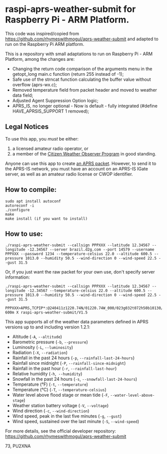 # raspi-aprs-weather-submit for Raspberry Pi - ARM Platform.

This code was inspired/copied from https://github.com/rhymeswithmogul/aprs-weather-submit and adapted to run on the Raspberry Pi ARM platform.

This is a repository with small adaptations to run on Raspberry Pi - ARM Platform, among the changes are:
* Changing the return code comparison of the arguments menu in the getopt_long main.c function (return 255 instead of -1);
* Safe use of the strncat function calculating the buffer value without overflow (aprs-wx.c);
* Removed temperature field from packet header and moved to weather data field;
* Adjusted Agent Suppression Option logic;
* APRS_IS, no longer optional - Now is default - fully integrated (#define HAVE_APRSIS_SUPPORT 1 removed);

## Legal Notices

To use this app, you *must* be either:
1.  a licensed amateur radio operator, or
2.  a member of the [Citizen Weather Observer Program](http://wxqa.com/) in good standing.

Anyone can use this app to create [an APRS packet](http://www.aprs.org/doc/APRS101.PDF).  However, to send it to the APRS-IS network, you must have an account on an APRS-IS IGate server, as well as an amateur radio license or CWOP identifier.

## How to compile:

```console
sudo apt install autoconf
autoreconf -i
./configure
make
make install (if you want to install)
```

## How to use:

```console
./raspi-aprs-weather-submit --callsign PPPXXX --latitude 12.34567 --longitude -12.34567 --server brazil.d2g.com --port 14579 --username PPPXXX --password 1234 --temperature-celsius 22.0 --altitude 600.5 --pressure 1013.0 --humidity 50.5 --wind-direction 0 --wind-speed 22.5 --gust 31.5  
```

Or, if you just want the raw packet for your own use, don't specify server information:

```console
./raspi-aprs-weather-submit --callsign PPPXXX --latitude 12.34567 --longitude -12.34567 --temperature-celsius 22.0 --altitude 600.5 --pressure 1013.0 --humidity 50.5 --wind-direction 0 --wind-speed 22.5 --gust 31.5  

PPPXXX>APRS,TCPIP*:@240411z1220.74N/01220.74W_000/023g032t072h50b10130/A=  600m X raspi-aprs-weather-submit/V1.5
```

This app supports all of the weather data parameters defined in APRS versions up to and including version 1.2.1:

*   Altitude (`-A`, `--altitude`)
*   Barometric pressure (`-b`, `--pressure`)
*   Luminosity (`-L`, `--luminosity`)
*   Radiation (`-X`, `--radiation`)
*   Rainfall in the past 24 hours (`-p`, `--rainfall-last-24-hours`)
*   Rainfall since midnight (`-P`, `--rainfall-since-midnight`)
*   Rainfall in the past hour (`-r`, `--rainfall-last-hour`)
*   Relative humidity (`-h`,`  --humidity `)
*   Snowfall in the past 24 hours (`-s`, `--snowfall-last-24-hours`)
*   Temperature (°F) (`-t`, `--temperature`)
*   Temperature (°C) (`-T`, `--temperature-celsius`)
*   Water level above flood stage or mean tide (`-F`, `--water-level-above-stage`)
*   Weather station battery voltage (`-V`, `--voltage`)
*   Wind direction (`-c`, `--wind-direction`)
*   Wind speed, peak in the last five minutes (`-g`, `--gust`)
*   Wind speed, sustained over the last minute (`-S`, `--wind-speed`)

For more details, see the official developer repository: https://github.com/rhymeswithmogul/aprs-weather-submit

73, PU2XNA
